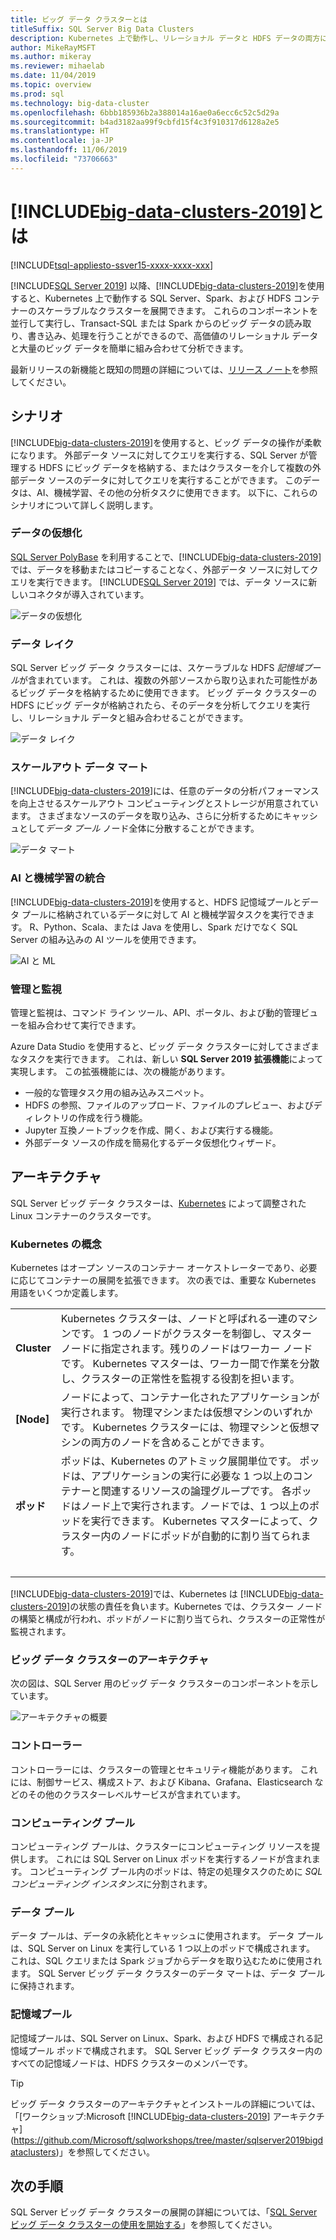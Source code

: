 ```yaml
---
title: ビッグ データ クラスターとは
titleSuffix: SQL Server Big Data Clusters
description: Kubernetes 上で動作し、リレーショナル データと HDFS データの両方にスケールアウト オプションを提供する SQL Server ビッグ データ クラスターについて説明します。
author: MikeRayMSFT
ms.author: mikeray
ms.reviewer: mihaelab
ms.date: 11/04/2019
ms.topic: overview
ms.prod: sql
ms.technology: big-data-cluster
ms.openlocfilehash: 6bbb185936b2a388014a16ae0a6ecc6c52c5d29a
ms.sourcegitcommit: b4ad3182aa99f9cbfd15f4c3f910317d6128a2e5
ms.translationtype: HT
ms.contentlocale: ja-JP
ms.lasthandoff: 11/06/2019
ms.locfileid: "73706663"
---
```

# <a name="what-are-includebig-data-clusters-2019includesssbigdataclusters-ss-novermd"></a>[!INCLUDE[big-data-clusters-2019](../includes/ssbigdataclusters-ss-nover.md)]とは

[!INCLUDE[tsql-appliesto-ssver15-xxxx-xxxx-xxx](../includes/tsql-appliesto-ssver15-xxxx-xxxx-xxx.md)]

[!INCLUDE[SQL Server 2019](../includes/sssqlv15-md.md)] 以降、[!INCLUDE[big-data-clusters-2019](../includes/ssbigdataclusters-ss-nover.md)]を使用すると、Kubernetes 上で動作する SQL Server、Spark、および HDFS コンテナーのスケーラブルなクラスターを展開できます。 これらのコンポーネントを並行して実行し、Transact-SQL または Spark からのビッグ データの読み取り、書き込み、処理を行うことができるので、高価値のリレーショナル データと大量のビッグ データを簡単に組み合わせて分析できます。

最新リリースの新機能と既知の問題の詳細については、[リリース ノート](release-notes-big-data-cluster.md)を参照してください。

## <a name="scenarios"></a>シナリオ

[!INCLUDE[big-data-clusters-2019](../includes/ssbigdataclusters-ss-nover.md)]を使用すると、ビッグ データの操作が柔軟になります。 外部データ ソースに対してクエリを実行する、SQL Server が管理する HDFS にビッグ データを格納する、またはクラスターを介して複数の外部データ ソースのデータに対してクエリを実行することができます。 このデータは、AI、機械学習、その他の分析タスクに使用できます。 以下に、これらのシナリオについて詳しく説明します。

### <a name="data-virtualization"></a>データの仮想化

[SQL Server PolyBase](../relational-databases/polybase/polybase-guide.md) を利用することで、[!INCLUDE[big-data-clusters-2019](../includes/ssbigdataclusters-ss-nover.md)]では、データを移動またはコピーすることなく、外部データ ソースに対してクエリを実行できます。 [!INCLUDE[SQL Server 2019](../includes/sssqlv15-md.md)] では、データ ソースに新しいコネクタが導入されています。

![データの仮想化](media/big-data-cluster-overview/data-virtualization.png)

### <a name="data-lake"></a>データ レイク

SQL Server ビッグ データ クラスターには、スケーラブルな HDFS *記憶域プール*が含まれています。 これは、複数の外部ソースから取り込まれた可能性があるビッグ データを格納するために使用できます。 ビッグ データ クラスターの HDFS にビッグ データが格納されたら、そのデータを分析してクエリを実行し、リレーショナル データと組み合わせることができます。

![データ レイク](media/big-data-cluster-overview/data-lake.png)

### <a name="scale-out-data-mart"></a>スケールアウト データ マート

[!INCLUDE[big-data-clusters-2019](../includes/ssbigdataclusters-ss-nover.md)]には、任意のデータの分析パフォーマンスを向上させるスケールアウト コンピューティングとストレージが用意されています。 さまざまなソースのデータを取り込み、さらに分析するためにキャッシュとして*データ プール* ノード全体に分散することができます。

![データ マート](media/big-data-cluster-overview/data-mart.png)

### <a name="integrated-ai-and-machine-learning"></a>AI と機械学習の統合

[!INCLUDE[big-data-clusters-2019](../includes/ssbigdataclusters-ss-nover.md)]を使用すると、HDFS 記憶域プールとデータ プールに格納されているデータに対して AI と機械学習タスクを実行できます。 R、Python、Scala、または Java を使用し、Spark だけでなく SQL Server の組み込みの AI ツールを使用できます。

![AI と ML](media/big-data-cluster-overview/ai-ml-spark.png)

### <a name="management-and-monitoring"></a>管理と監視

管理と監視は、コマンド ライン ツール、API、ポータル、および動的管理ビューを組み合わせて実行できます。

Azure Data Studio を使用すると、ビッグ データ クラスターに対してさまざまなタスクを実行できます。 これは、新しい **SQL Server 2019 拡張機能**によって実現します。 この拡張機能には、次の機能があります。

- 一般的な管理タスク用の組み込みスニペット。
- HDFS の参照、ファイルのアップロード、ファイルのプレビュー、およびディレクトリの作成を行う機能。
- Jupyter 互換ノートブックを作成、開く、および実行する機能。
- 外部データ ソースの作成を簡易化するデータ仮想化ウィザード。

## <a id="architecture"></a> アーキテクチャ

SQL Server ビッグ データ クラスターは、[Kubernetes](https://kubernetes.io/docs/concepts/) によって調整された Linux コンテナーのクラスターです。

### <a name="kubernetes-concepts"></a>Kubernetes の概念

Kubernetes はオープン ソースのコンテナー オーケストレーターであり、必要に応じてコンテナーの展開を拡張できます。 次の表では、重要な Kubernetes 用語をいくつか定義します。

|||
|:--|:--|
| **Cluster** | Kubernetes クラスターは、ノードと呼ばれる一連のマシンです。 1 つのノードがクラスターを制御し、マスター ノードに指定されます。残りのノードはワーカー ノードです。 Kubernetes マスターは、ワーカー間で作業を分散し、クラスターの正常性を監視する役割を担います。 |
| **[Node]** | ノードによって、コンテナー化されたアプリケーションが実行されます。 物理マシンまたは仮想マシンのいずれかです。 Kubernetes クラスターには、物理マシンと仮想マシンの両方のノードを含めることができます。 |
| **ポッド** | ポッドは、Kubernetes のアトミック展開単位です。 ポッドは、アプリケーションの実行に必要な 1 つ以上のコンテナーと関連するリソースの論理グループです。 各ポッドはノード上で実行されます。ノードでは、1 つ以上のポッドを実行できます。 Kubernetes マスターによって、クラスター内のノードにポッドが自動的に割り当てられます。 |
| &nbsp; ||

[!INCLUDE[big-data-clusters-2019](../includes/ssbigdataclusters-ss-nover.md)]では、Kubernetes は [!INCLUDE[big-data-clusters-2019](../includes/ssbigdataclusters-ss-nover.md)]の状態の責任を負います。Kubernetes では、クラスター ノードの構築と構成が行われ、ポッドがノードに割り当てられ、クラスターの正常性が監視されます。

### <a name="big-data-clusters-architecture"></a>ビッグ データ クラスターのアーキテクチャ

次の図は、SQL Server 用のビッグ データ クラスターのコンポーネントを示しています。

![アーキテクチャの概要](media/big-data-cluster-overview/architecture-diagram-overview.png)

### <a id="controlplane"></a> コントローラー

コントローラーには、クラスターの管理とセキュリティ機能があります。 これには、制御サービス、構成ストア、および Kibana、Grafana、Elasticsearch などのその他のクラスターレベルサービスが含まれています。

### <a id="computeplane"></a> コンピューティング プール

コンピューティング プールは、クラスターにコンピューティング リソースを提供します。 これには SQL Server on Linux ポッドを実行するノードが含まれます。 コンピューティング プール内のポッドは、特定の処理タスクのために *SQL コンピューティング インスタンス*に分割されます。 

### <a id="dataplane"></a> データ プール

データ プールは、データの永続化とキャッシュに使用されます。 データ プールは、SQL Server on Linux を実行している 1 つ以上のポッドで構成されます。 これは、SQL クエリまたは Spark ジョブからデータを取り込むために使用されます。 SQL Server ビッグ データ クラスターのデータ マートは、データ プールに保持されます。 

### <a name="storage-pool"></a>記憶域プール

記憶域プールは、SQL Server on Linux、Spark、および HDFS で構成される記憶域プール ポッドで構成されます。 SQL Server ビッグ データ クラスター内のすべての記憶域ノードは、HDFS クラスターのメンバーです。

> [!TIP]
> ビッグ データ クラスターのアーキテクチャとインストールの詳細については、「[ワークショップ:Microsoft [!INCLUDE[big-data-clusters-2019](../includes/ssbigdataclusters-ss-nover.md)] アーキテクチャ](https://github.com/Microsoft/sqlworkshops/tree/master/sqlserver2019bigdataclusters)」を参照してください。

## <a name="next-steps"></a>次の手順

SQL Server ビッグ データ クラスターの展開の詳細については、「[SQL Server ビッグ データ クラスターの使用を開始する](deploy-get-started.md)」を参照してください。
